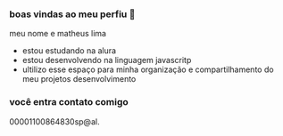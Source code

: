 ### boas vindas ao meu perfiu 💙

meu nome e matheus lima

- estou estudando na alura
- estou desenvolvendo na linguagem javascritp
- ultilizo esse espaço para minha organização e compartilhamento do meu projetos desenvolvimento
### você entra contato comigo
00001100864830sp@al.
